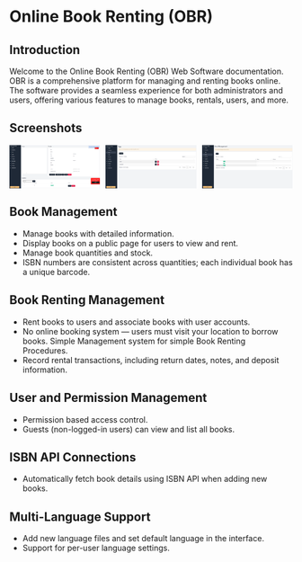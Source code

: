 # Online Book Renting (OBR)

## Introduction 

Welcome to the Online Book Renting (OBR) Web Software documentation. OBR is a comprehensive platform for managing and renting books online. The software provides a seamless experience for both administrators and users, offering various features to manage books, rentals, users, and more.

## Screenshots

<div style="display: grid; grid-template-columns: repeat(3, 1fr); gap: 10px;">
  <img src="./screenshots/site_book.png" alt="Login Language" style="width: 100%; height: auto;">
  <img src="./screenshots/site_tags.png" alt="Login Language" style="width: 100%; height: auto;">
  <img src="./screenshots/site_user.png" alt="Login" style="width: 100%; height: auto;">
</div>

## Book Management

- Manage books with detailed information.
- Display books on a public page for users to view and rent.
- Manage book quantities and stock.
- ISBN numbers are consistent across quantities; each individual book has a unique barcode.

## Book Renting Management

- Rent books to users and associate books with user accounts.
- No online booking system — users must visit your location to borrow books. Simple Management system for simple Book Renting Procedures.
- Record rental transactions, including return dates, notes, and deposit information.

## User and Permission Management

- Permission based access control.
- Guests (non-logged-in users) can view and list all books.

## ISBN API Connections

- Automatically fetch book details using ISBN API when adding new books.

## Multi-Language Support

- Add new language files and set default language in the interface.
- Support for per-user language settings.
